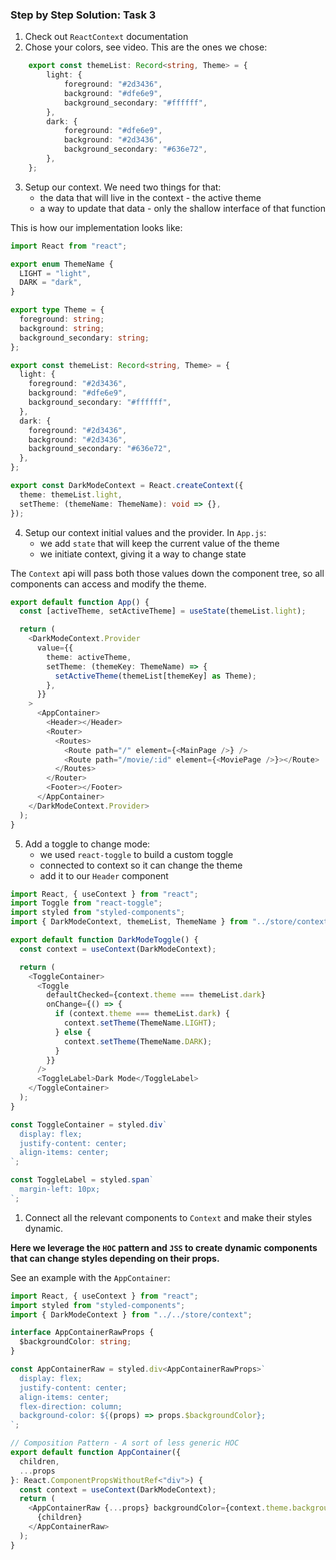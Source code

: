 ### Step by Step Solution: Task 3
1. Check out `ReactContext` documentation
2. Chose your colors, see video. This are the ones we chose:
```typescript
    export const themeList: Record<string, Theme> = {
        light: {
            foreground: "#2d3436",
            background: "#dfe6e9",
            background_secondary: "#ffffff",
        },
        dark: {
            foreground: "#dfe6e9",
            background: "#2d3436",
            background_secondary: "#636e72",
        },
    };
```
3. Setup our context. We need two things for that:
   - the data that will live in the context - the active theme
   - a way to update that data - only the shallow interface of that function

This is how our implementation looks like:

```typescript
import React from "react";

export enum ThemeName {
  LIGHT = "light",
  DARK = "dark",
}

export type Theme = {
  foreground: string;
  background: string;
  background_secondary: string;
};

export const themeList: Record<string, Theme> = {
  light: {
    foreground: "#2d3436",
    background: "#dfe6e9",
    background_secondary: "#ffffff",
  },
  dark: {
    foreground: "#2d3436",
    background: "#2d3436",
    background_secondary: "#636e72",
  },
};

export const DarkModeContext = React.createContext({
  theme: themeList.light,
  setTheme: (themeName: ThemeName): void => {},
});

```


4. Setup our context initial values and the provider. In `App.js`:
   - we add `state` that will keep the current value of the theme
   - we initiate context, giving it a way to change state

The `Context` api will pass both those values down the component tree, so all components can access and modify the theme.

```typescript
export default function App() {
  const [activeTheme, setActiveTheme] = useState(themeList.light);

  return (
    <DarkModeContext.Provider
      value={{
        theme: activeTheme,
        setTheme: (themeKey: ThemeName) => {
          setActiveTheme(themeList[themeKey] as Theme);
        },
      }}
    >
      <AppContainer>
        <Header></Header>
        <Router>
          <Routes>
            <Route path="/" element={<MainPage />} />
            <Route path="/movie/:id" element={<MoviePage />}></Route>
          </Routes>
        </Router>
        <Footer></Footer>
      </AppContainer>
    </DarkModeContext.Provider>
  );
}

```

5. Add a toggle to change mode:
   - we used `react-toggle` to build a custom toggle
   - connected to context so it can change the theme
   - add it to our `Header` component

```typescript
import React, { useContext } from "react";
import Toggle from "react-toggle";
import styled from "styled-components";
import { DarkModeContext, themeList, ThemeName } from "../store/context";

export default function DarkModeToggle() {
  const context = useContext(DarkModeContext);

  return (
    <ToggleContainer>
      <Toggle
        defaultChecked={context.theme === themeList.dark}
        onChange={() => {
          if (context.theme === themeList.dark) {
            context.setTheme(ThemeName.LIGHT);
          } else {
            context.setTheme(ThemeName.DARK);
          }
        }}
      />
      <ToggleLabel>Dark Mode</ToggleLabel>
    </ToggleContainer>
  );
}

const ToggleContainer = styled.div`
  display: flex;
  justify-content: center;
  align-items: center;
`;

const ToggleLabel = styled.span`
  margin-left: 10px;
`;
```

1. Connect all the relevant components to `Context` and make their styles dynamic.

**Here we leverage the `HOC` pattern and `JSS` to create dynamic components that can change styles depending on their props.**


See an example with the `AppContainer`:

```typescript
import React, { useContext } from "react";
import styled from "styled-components";
import { DarkModeContext } from "../../store/context";

interface AppContainerRawProps {
  $backgroundColor: string;
}

const AppContainerRaw = styled.div<AppContainerRawProps>`
  display: flex;
  justify-content: center;
  align-items: center;
  flex-direction: column;
  background-color: ${(props) => props.$backgroundColor};
`;

// Composition Pattern - A sort of less generic HOC
export default function AppContainer({
  children,
  ...props
}: React.ComponentPropsWithoutRef<"div">) {
  const context = useContext(DarkModeContext);
  return (
    <AppContainerRaw {...props} backgroundColor={context.theme.background}>
      {children}
    </AppContainerRaw>
  );
}

```




